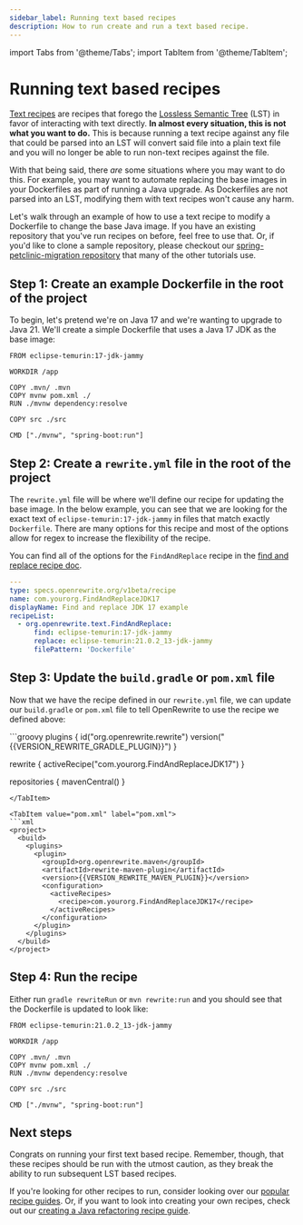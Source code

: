 ```yaml
---
sidebar_label: Running text based recipes
description: How to run create and run a text based recipe.
---
```


import Tabs from '@theme/Tabs';
import TabItem from '@theme/TabItem';

# Running text based recipes

[Text recipes](https://docs.openrewrite.org/recipes/text) are recipes that forego the [Lossless Semantic Tree](../concepts-and-explanations/lossless-semantic-trees.md) (LST) in favor of interacting with text directly. **In almost every situation, this is not what you want to do.** This is because running a text recipe against any file that could be parsed into an LST will convert said file into a plain text file and you will no longer be able to run non-text recipes against the file.

With that being said, there _are_ some situations where you may want to do this. For example, you may want to automate replacing the base images in your Dockerfiles as part of running a Java upgrade. As Dockerfiles are not parsed into an LST, modifying them with text recipes won't cause any harm.

Let's walk through an example of how to use a text recipe to modify a Dockerfile to change the base Java image. If you have an existing repository that you've run recipes on before, feel free to use that. Or, if you'd like to clone a sample repository, please checkout our [spring-petclinic-migration repository](https://github.com/openrewrite/spring-petclinic-migration) that many of the other tutorials use.

## Step 1: Create an example Dockerfile in the root of the project

To begin, let's pretend we're on Java 17 and we're wanting to upgrade to Java 21. We'll create a simple Dockerfile that uses a Java 17 JDK as the base image:

```docker
FROM eclipse-temurin:17-jdk-jammy

WORKDIR /app

COPY .mvn/ .mvn
COPY mvnw pom.xml ./
RUN ./mvnw dependency:resolve

COPY src ./src

CMD ["./mvnw", "spring-boot:run"]
```

## Step 2: Create a `rewrite.yml` file in the root of the project

The `rewrite.yml` file will be where we'll define our recipe for updating the base image. In the below example, you can see that we are looking for the exact text of `eclipse-temurin:17-jdk-jammy` in files that match exactly `Dockerfile`. There are many options for this recipe and most of the options allow for regex to increase the flexibility of the recipe.

You can find all of the options for the `FindAndReplace` recipe in the [find and replace recipe doc](../recipes/text/findandreplace.md).

```yaml
---
type: specs.openrewrite.org/v1beta/recipe
name: com.yourorg.FindAndReplaceJDK17
displayName: Find and replace JDK 17 example
recipeList:
  - org.openrewrite.text.FindAndReplace:
      find: eclipse-temurin:17-jdk-jammy
      replace: eclipse-temurin:21.0.2_13-jdk-jammy
      filePattern: 'Dockerfile'
```

## Step 3: Update the `build.gradle` or `pom.xml` file

Now that we have the recipe defined in our `rewrite.yml` file, we can update our `build.gradle` or `pom.xml` file to tell OpenRewrite to use the recipe we defined above:

<Tabs>
<TabItem value="build.gradle" label="build.gradle">
```groovy
plugins {
    id("org.openrewrite.rewrite") version("{{VERSION_REWRITE_GRADLE_PLUGIN}}")
}

rewrite {
    activeRecipe("com.yourorg.FindAndReplaceJDK17")
}

repositories {
    mavenCentral()
}
```
</TabItem>

<TabItem value="pom.xml" label="pom.xml">
```xml
<project>
  <build>
    <plugins>
      <plugin>
        <groupId>org.openrewrite.maven</groupId>
        <artifactId>rewrite-maven-plugin</artifactId>
        <version>{{VERSION_REWRITE_MAVEN_PLUGIN}}</version>
        <configuration>
          <activeRecipes>
            <recipe>com.yourorg.FindAndReplaceJDK17</recipe>
          </activeRecipes>
        </configuration>
      </plugin>
    </plugins>
  </build>
</project>
```
</TabItem>
</Tabs>

## Step 4: Run the recipe

Either run `gradle rewriteRun` or `mvn rewrite:run` and you should see that the Dockerfile is updated to look like:

```docker
FROM eclipse-temurin:21.0.2_13-jdk-jammy

WORKDIR /app

COPY .mvn/ .mvn
COPY mvnw pom.xml ./
RUN ./mvnw dependency:resolve

COPY src ./src

CMD ["./mvnw", "spring-boot:run"]
```

## Next steps

Congrats on running your first text based recipe. Remember, though, that these recipes should be run with the utmost caution, as they break the ability to run subsequent LST based recipes.

If you're looking for other recipes to run, consider looking over our [popular recipe guides](./popular-recipe-guides/authoring-declarative-yaml-recipes.md). Or, if you want to look into creating your own recipes, check out our [creating a Java refactoring recipe guide](../authoring-recipes/writing-a-java-refactoring-recipe.md).